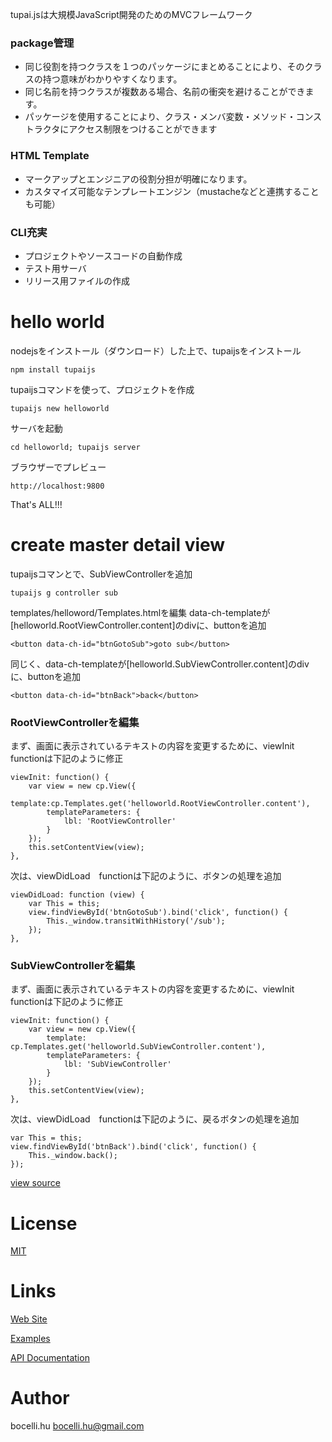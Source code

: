 tupai.jsは大規模JavaScript開発のためのMVCフレームワーク

### package管理
* 同じ役割を持つクラスを１つのパッケージにまとめることにより、そのクラスの持つ意味がわかりやすくなります。
* 同じ名前を持つクラスが複数ある場合、名前の衝突を避けることができます。
* パッケージを使用することにより、クラス・メンバ変数・メソッド・コンストラクタにアクセス制限をつけることができます

### HTML Template
* マークアップとエンジニアの役割分担が明確になります。
* カスタマイズ可能なテンプレートエンジン（mustacheなどと連携することも可能）

### CLI充実
* プロジェクトやソースコードの自動作成
* テスト用サーバ
* リリース用ファイルの作成


# hello world

nodejsをインストール（ダウンロード）した上で、tupaijsをインストール

    npm install tupaijs

tupaijsコマンドを使って、プロジェクトを作成

    tupaijs new helloworld

サーバを起動

    cd helloworld; tupaijs server

ブラウザーでプレビュー

    http://localhost:9800

That's ALL!!!


# create master detail view

tupaijsコマンとで、SubViewControllerを追加

    tupaijs g controller sub

templates/helloword/Templates.htmlを編集
data-ch-templateが[helloworld.RootViewController.content]のdivに、buttonを追加

    <button data-ch-id="btnGotoSub">goto sub</button>

同じく、data-ch-templateが[helloworld.SubViewController.content]のdivに、buttonを追加

    <button data-ch-id="btnBack">back</button>

### RootViewControllerを編集

まず、画面に表示されているテキストの内容を変更するために、viewInit　functionは下記のように修正

    viewInit: function() {
        var view = new cp.View({
           template:cp.Templates.get('helloworld.RootViewController.content'),
            templateParameters: {
                lbl: 'RootViewController'
            }
        });
        this.setContentView(view);
    },

次は、viewDidLoad　functionは下記のように、ボタンの処理を追加

    viewDidLoad: function (view) {
        var This = this;
        view.findViewById('btnGotoSub').bind('click', function() {
            This._window.transitWithHistory('/sub');
        });
    },


### SubViewControllerを編集

まず、画面に表示されているテキストの内容を変更するために、viewInit　functionは下記のように修正

    viewInit: function() {
        var view = new cp.View({
            template: cp.Templates.get('helloworld.SubViewController.content'),
            templateParameters: {
                lbl: 'SubViewController'
            }
        });
        this.setContentView(view);
    },

次は、viewDidLoad　functionは下記のように、戻るボタンの処理を追加

    var This = this;
    view.findViewById('btnBack').bind('click', function() {
        This._window.back();
    });

[view source](examples/helloworld)

License
=========
[MIT](LICENSE)

Links
=========
[Web Site](http://tupaijs.com/)

[Examples](http://tupaijs.com/examples.html)

[API Documentation](http://tupaijs.com/docs/)

Author
=========

bocelli.hu <bocelli.hu@gmail.com>

